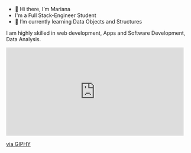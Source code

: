 - 👋 Hi there, I’m Mariana 
- I'm a Full Stack-Engineer Student
- 🌱 I’m currently learning Data Objects and Structures
  
I am highly skilled in web development, Apps and Software Development, Data Analysis.
<iframe src="https://giphy.com/embed/cst5AXzPxRLyIwMNsV" width="480" height="240" frameBorder="0" class="giphy-embed" allowFullScreen></iframe><p><a href="https://giphy.com/gifs/KeepCoding-woman-in-tech-dev-developer-cst5AXzPxRLyIwMNsV">via GIPHY</a></p>


